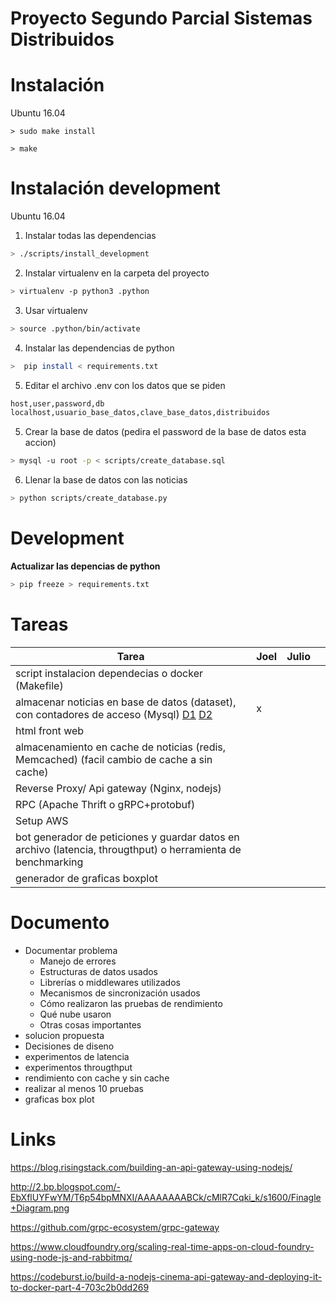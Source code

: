 # Proyecto Segundo Parcial Sistemas Distribuidos

# Instalación

Ubuntu 16.04

```
> sudo make install
```

```
> make
```

# Instalación development

Ubuntu 16.04

1. Instalar todas las dependencias

```sh
> ./scripts/install_development
```

2. Instalar virtualenv en la carpeta del proyecto

```sh
> virtualenv -p python3 .python
```

3. Usar virtualenv

```sh
> source .python/bin/activate
```

4. Instalar las dependencias de python 

```sh
>  pip install < requirements.txt 
```

5. Editar el archivo .env con los datos que se piden

```txt
host,user,password,db
localhost,usuario_base_datos,clave_base_datos,distribuidos
```

5. Crear la base de datos (pedira el password de la base de datos esta accion)

```sh
> mysql -u root -p < scripts/create_database.sql
```

6. Llenar la base de datos con las noticias

```sh
> python scripts/create_database.py
```

# Development

__Actualizar las depencias de python__

```sh
> pip freeze > requirements.txt 
```

# Tareas

|  Tarea | Joel  | Julio  |   |
|---|---|---|---|
| script instalacion dependecias o docker (Makefile) |   |   |   |
| almacenar noticias en base de datos (dataset), con contadores de acceso (Mysql) [D1](https://archive.ics.uci.edu/ml/datasets/News+Aggregator) [D2](http://mlg.ucd.ie/datasets/bbc.html)  | x |   |   |
| html front web |   |   |   |
| almacenamiento en cache de noticias (redis, Memcached) (facil cambio de cache a sin cache) |   |   |   |
| Reverse Proxy/ Api gateway (Nginx, nodejs)  |   |   |   |
| RPC (Apache Thrift o gRPC+protobuf)  |   |   |   |
| Setup AWS  |   |   |   |
| bot generador de peticiones y guardar datos en archivo (latencia, througthput) o herramienta de benchmarking |   |   |   |
| generador de graficas boxplot  |   |   |   |


# Documento

* Documentar problema
	* Manejo de errores
	* Estructuras de datos usados
	* Librerías o middlewares utilizados
	* Mecanismos de sincronización usados
	* Cómo realizaron las pruebas de rendimiento
	* Qué nube usaron
	* Otras cosas importantes
* solucion propuesta 
* Decisiones de diseno
* experimentos de latencia
* experimentos througthput
* rendimiento con cache y sin cache
* realizar al menos 10 pruebas
* graficas box plot

# Links
https://blog.risingstack.com/building-an-api-gateway-using-nodejs/

http://2.bp.blogspot.com/-EbXflUYFwYM/T6p54bpMNXI/AAAAAAAABCk/cMlR7Cqki_k/s1600/Finagle+Diagram.png

https://github.com/grpc-ecosystem/grpc-gateway

https://www.cloudfoundry.org/scaling-real-time-apps-on-cloud-foundry-using-node-js-and-rabbitmq/

https://codeburst.io/build-a-nodejs-cinema-api-gateway-and-deploying-it-to-docker-part-4-703c2b0dd269

